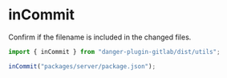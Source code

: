 # inCommit

Confirm if the filename is included in the changed files.

```javascript
import { inCommit } from "danger-plugin-gitlab/dist/utils";

inCommit("packages/server/package.json");
```
